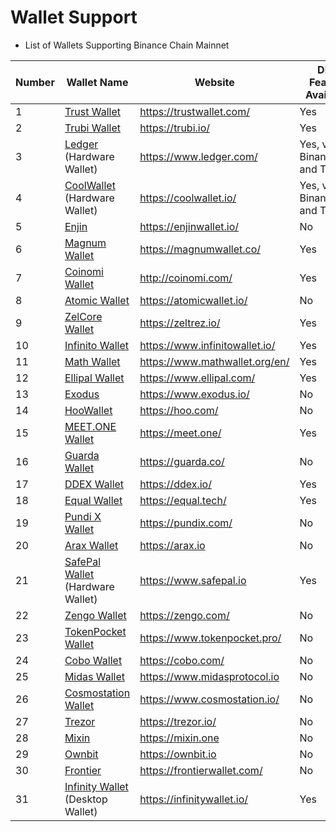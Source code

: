 # Wallet Support

* List of Wallets Supporting Binance Chain Mainnet

| Number | Wallet Name                                            | Website                          |DEX Feature Available|Testnet Support|WalletConnect Support|
| ------ | ------------------------------------------------------ | -------------------------------- |-----| -----|-----|
| 1      | [Trust Wallet](trust-wallet.md)                | <https://trustwallet.com/>       |Yes  | Yes|Yes|
| 2      | [Trubi Wallet](trubi.md)                       | <https://trubi.io/>              |Yes| No|Yes|
| 3      | [Ledger](ledger.md) (Hardware Wallet)          | <https://www.ledger.com/>        |Yes, via Binance.org and Trubi|Yes, via Binance.org and Trubi|Yes, via Binance.org and Trubi|Yes, via Binance.org and Trubi|
| 4      | [CoolWallet](cool-wallet.md) (Hardware Wallet) | <https://coolwallet.io/>         |Yes, via Binance.org and Trubi|Yes, via Binance.org and Trubi|Yes, via Binance.org and Trubi|Yes, via Binance.org and Trubi|
| 5      | [Enjin](enjin.md)                              | <https://enjinwallet.io/>        |No|No|No|
| 6      | [Magnum Wallet](magnum.md)                     | <https://magnumwallet.co/>       |Yes|No| Yes|
| 7      | [Coinomi Wallet](coinomi-wallet.md)            | <http://coinomi.com/>            |Yes|No| Yes|
| 8      | [Atomic Wallet](atomic-wallet.md)              | <https://atomicwallet.io/>       |No|No| Yes|
| 9      | [ZelCore Wallet](zelcore-wallet.md)            | <https://zeltrez.io/>            |Yes|No| Yes|
| 10     | [Infinito Wallet](infinito-wallet.md)          | <https://www.infinitowallet.io/> |Yes|No| Yes|
| 11     | [Math Wallet](math-wallet.md)                  | <https://www.mathwallet.org/en/> |Yes|No| Yes|
| 12     | [Ellipal Wallet](ellipal-wallet.md)            | <https://www.ellipal.com/>       |Yes|No|  No|
| 13     | [Exodus](exodus.md)                            | <https://www.exodus.io/>         |No|No|  No|
| 14     | [HooWallet](hoo-wallet.md)                     | <https://hoo.com/>               |No|No|  No|
| 15     | [MEET.ONE Wallet](meet.md)                     | <https://meet.one/>              |Yes|No| Yes|
| 16     | [Guarda Wallet](guarda.md)                     | <https://guarda.co/>             |No|No|  No|
| 17     | [DDEX Wallet](ddex.md)                         | <https://ddex.io/>               |Yes|No|  No|
| 18     | [Equal Wallet](equal.md)                       | <https://equal.tech/>            |Yes|Yes| Yes|
| 19     | [Pundi X Wallet](pundi.md)                     | <https://pundix.com/>            |No|No|  No|
| 20     | [Arax Wallet](arax.md)                         | <https://arax.io>                |No|No|  No|
| 21     | [SafePal Wallet](safepal.md) (Hardware Wallet) | <https://www.safepal.io>         |Yes|No| Yes|
| 22     | [Zengo Wallet](zengo.md)                       | <https://zengo.com/>             |No|No|  No|
| 23     | [TokenPocket Wallet](tokenpocket.md)           | <https://www.tokenpocket.pro/>   |No|No| Yes|
| 24     | [Cobo Wallet](cobo.md)                         | <https://cobo.com/>              |No|No| Yes|
| 25     | [Midas Wallet](midas-wallet.md)                | <https://www.midasprotocol.io>   |No|No|  No|
| 26     | [Cosmostation Wallet](cosmostation.md)         | <https://www.cosmostation.io/>   |No|No|  No|
| 27     | [Trezor](trezor.md)                            | <https://trezor.io/>             |No|No| Yes|
| 28     | [Mixin](mixin.md)                              | <https://mixin.one>              |No|No|  No|
| 29     | [Ownbit](ownbit.md)                            | <https://ownbit.io>              |No|No|  No|
| 30     | [Frontier](frontier.md)                        | <https://frontierwallet.com/>    |No|Yes|  No|
| 31     | [Infinity Wallet](infinitywallet.md) (Desktop Wallet) | <https://infinitywallet.io/>     |Yes  | No|Yes|
